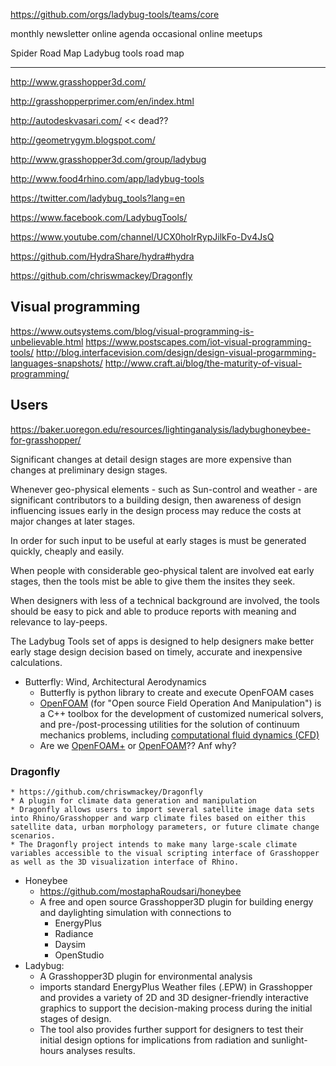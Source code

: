 

https://github.com/orgs/ladybug-tools/teams/core



monthly newsletter
online agenda
occasional online meetups

Spider Road Map
Ladybug tools road map



***

http://www.grasshopper3d.com/

http://grasshopperprimer.com/en/index.html

http://autodeskvasari.com/ << dead??


http://geometrygym.blogspot.com/

http://www.grasshopper3d.com/group/ladybug

http://www.food4rhino.com/app/ladybug-tools

https://twitter.com/ladybug_tools?lang=en

https://www.facebook.com/LadybugTools/

https://www.youtube.com/channel/UCX0holrRypJilkFo-Dv4JsQ

https://github.com/HydraShare/hydra#hydra

https://github.com/chriswmackey/Dragonfly


## Visual programming

https://www.outsystems.com/blog/visual-programming-is-unbelievable.html
https://www.postscapes.com/iot-visual-programming-tools/
http://blog.interfacevision.com/design/design-visual-progarmming-languages-snapshots/
http://www.craft.ai/blog/the-maturity-of-visual-programming/



## Users

https://baker.uoregon.edu/resources/lightinganalysis/ladybughoneybee-for-grasshopper/

Significant changes at detail design stages are more expensive than changes at preliminary design stages.

Whenever geo-physical elements - such as Sun-control and weather - are significant contributors to a building design,
then awareness of design influencing issues early in the design process may reduce the costs at major changes at later stages.

In order for such input to be useful at early stages is must be generated quickly, cheaply and easily.

When people with considerable geo-physical talent are involved  eat early stages, then the tools mist be able to give them the insites they seek.

When designers with less of a technical background are involved,
the tools should be easy to pick and able to produce reports with meaning and relevance to lay-peeps.

The Ladybug Tools set of apps is designed to help designers make better early stage design decision based on timely, accurate and inexpensive calculations.

* Butterfly: Wind, Architectural Aerodynamics
	* Butterfly is python library to create and execute OpenFOAM cases
	* [OpenFOAM]( https://en.wikipedia.org/wiki/OpenFOAM ) (for "Open source Field Operation And Manipulation") is a C++ toolbox for the development of customized numerical solvers, and pre-/post-processing utilities for the solution of continuum mechanics problems, including [computational fluid dynamics (CFD)]( https://en.wikipedia.org/wiki/Computational_fluid_dynamics )
	* Are we [OpenFOAM+]( http://openfoam.com/ ) or [OpenFOAM]( https://openfoam.org/ )?? Anf why?

### Dragonfly
	* https://github.com/chriswmackey/Dragonfly
	* A plugin for climate data generation and manipulation
	* Dragonfly allows users to import several satellite image data sets into Rhino/Grasshopper and warp climate files based on either this satellite data, urban morphology parameters, or future climate change scenarios.
	* The Dragonfly project intends to make many large-scale climate variables accessible to the visual scripting interface of Grasshopper as well as the 3D visualization interface of Rhino.

* Honeybee
	* https://github.com/mostaphaRoudsari/honeybee
	*  A free and open source Grasshopper3D plugin for building energy and daylighting simulation with connections to
		* EnergyPlus
		* Radiance
		* Daysim
		* OpenStudio
* Ladybug:
	* A Grasshopper3D plugin for environmental analysis
	* imports standard EnergyPlus Weather files (.EPW) in Grasshopper and provides a variety of 2D and 3D designer-friendly interactive graphics to support the decision-making process during the initial stages of design.
	* The tool also provides further support for designers to test their initial design options for implications from radiation and sunlight-hours analyses results.

